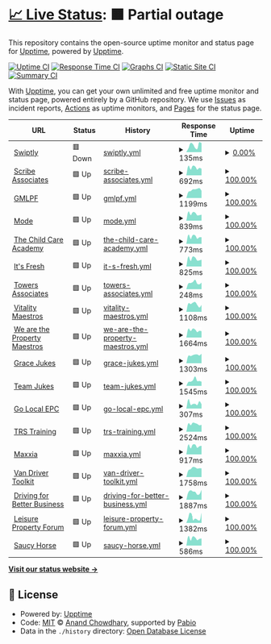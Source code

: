 # [📈 Live Status](https://demo.upptime.js.org): <!--live status--> **🟧 Partial outage**

This repository contains the open-source uptime monitor and status page for [Upptime](https://upptime.js.org), powered by [Upptime](https://github.com/upptime/upptime).

[![Uptime CI](https://github.com/HaffMedia/Swiptly-Sites/workflows/Uptime%20CI/badge.svg)](https://github.com/HaffMedia/Swiptly-Sites/actions?query=workflow%3A%22Uptime+CI%22)
[![Response Time CI](https://github.com/HaffMedia/Swiptly-Sites/workflows/Response%20Time%20CI/badge.svg)](https://github.com/HaffMedia/Swiptly-Sites/actions?query=workflow%3A%22Response+Time+CI%22)
[![Graphs CI](https://github.com/HaffMedia/Swiptly-Sites/workflows/Graphs%20CI/badge.svg)](https://github.com/HaffMedia/Swiptly-Sites/actions?query=workflow%3A%22Graphs+CI%22)
[![Static Site CI](https://github.com/HaffMedia/Swiptly-Sites/workflows/Static%20Site%20CI/badge.svg)](https://github.com/HaffMedia/Swiptly-Sites/actions?query=workflow%3A%22Static+Site+CI%22)
[![Summary CI](https://github.com/HaffMedia/Swiptly-Sites/workflows/Summary%20CI/badge.svg)](https://github.com/HaffMedia/Swiptly-Sites/actions?query=workflow%3A%22Summary+CI%22)

With [Upptime](https://upptime.js.org), you can get your own unlimited and free uptime monitor and status page, powered entirely by a GitHub repository. We use [Issues](https://github.com/upptime/upptime/issues) as incident reports, [Actions](https://github.com/HaffMedia/Swiptly-Sites/actions) as uptime monitors, and [Pages](https://demo.upptime.js.org) for the status page.

<!--start: status pages-->
<!-- This summary is generated by Upptime (https://github.com/upptime/upptime) -->
<!-- Do not edit this manually, your changes will be overwritten -->
<!-- prettier-ignore -->
| URL | Status | History | Response Time | Uptime |
| --- | ------ | ------- | ------------- | ------ |
| <img alt="" src="https://icons.duckduckgo.com/ip3/swiptly.io.ico" height="13"> [Swiptly](https://swiptly.io) | 🟥 Down | [swiptly.yml](https://github.com/HaffMedia/Swiptly-Sites/commits/HEAD/history/swiptly.yml) | <details><summary><img alt="Response time graph" src="./graphs/swiptly/response-time-week.png" height="20"> 135ms</summary><br><a href="https://monitor.swiptly.io/history/swiptly"><img alt="Response time 774" src="https://img.shields.io/endpoint?url=https%3A%2F%2Fraw.githubusercontent.com%2FHaffMedia%2FSwiptly-Sites%2FHEAD%2Fapi%2Fswiptly%2Fresponse-time.json"></a><br><a href="https://monitor.swiptly.io/history/swiptly"><img alt="24-hour response time 153" src="https://img.shields.io/endpoint?url=https%3A%2F%2Fraw.githubusercontent.com%2FHaffMedia%2FSwiptly-Sites%2FHEAD%2Fapi%2Fswiptly%2Fresponse-time-day.json"></a><br><a href="https://monitor.swiptly.io/history/swiptly"><img alt="7-day response time 135" src="https://img.shields.io/endpoint?url=https%3A%2F%2Fraw.githubusercontent.com%2FHaffMedia%2FSwiptly-Sites%2FHEAD%2Fapi%2Fswiptly%2Fresponse-time-week.json"></a><br><a href="https://monitor.swiptly.io/history/swiptly"><img alt="30-day response time 560" src="https://img.shields.io/endpoint?url=https%3A%2F%2Fraw.githubusercontent.com%2FHaffMedia%2FSwiptly-Sites%2FHEAD%2Fapi%2Fswiptly%2Fresponse-time-month.json"></a><br><a href="https://monitor.swiptly.io/history/swiptly"><img alt="1-year response time 774" src="https://img.shields.io/endpoint?url=https%3A%2F%2Fraw.githubusercontent.com%2FHaffMedia%2FSwiptly-Sites%2FHEAD%2Fapi%2Fswiptly%2Fresponse-time-year.json"></a></details> | <details><summary><a href="https://monitor.swiptly.io/history/swiptly">0.00%</a></summary><a href="https://monitor.swiptly.io/history/swiptly"><img alt="All-time uptime 87.59%" src="https://img.shields.io/endpoint?url=https%3A%2F%2Fraw.githubusercontent.com%2FHaffMedia%2FSwiptly-Sites%2FHEAD%2Fapi%2Fswiptly%2Fuptime.json"></a><br><a href="https://monitor.swiptly.io/history/swiptly"><img alt="24-hour uptime 0.00%" src="https://img.shields.io/endpoint?url=https%3A%2F%2Fraw.githubusercontent.com%2FHaffMedia%2FSwiptly-Sites%2FHEAD%2Fapi%2Fswiptly%2Fuptime-day.json"></a><br><a href="https://monitor.swiptly.io/history/swiptly"><img alt="7-day uptime 0.00%" src="https://img.shields.io/endpoint?url=https%3A%2F%2Fraw.githubusercontent.com%2FHaffMedia%2FSwiptly-Sites%2FHEAD%2Fapi%2Fswiptly%2Fuptime-week.json"></a><br><a href="https://monitor.swiptly.io/history/swiptly"><img alt="30-day uptime 69.30%" src="https://img.shields.io/endpoint?url=https%3A%2F%2Fraw.githubusercontent.com%2FHaffMedia%2FSwiptly-Sites%2FHEAD%2Fapi%2Fswiptly%2Fuptime-month.json"></a><br><a href="https://monitor.swiptly.io/history/swiptly"><img alt="1-year uptime 87.59%" src="https://img.shields.io/endpoint?url=https%3A%2F%2Fraw.githubusercontent.com%2FHaffMedia%2FSwiptly-Sites%2FHEAD%2Fapi%2Fswiptly%2Fuptime-year.json"></a></details>
| <img alt="" src="https://icons.duckduckgo.com/ip3/scribeassociatesltd.co.uk.ico" height="13"> [Scribe Associates](https://scribeassociatesltd.co.uk) | 🟩 Up | [scribe-associates.yml](https://github.com/HaffMedia/Swiptly-Sites/commits/HEAD/history/scribe-associates.yml) | <details><summary><img alt="Response time graph" src="./graphs/scribe-associates/response-time-week.png" height="20"> 692ms</summary><br><a href="https://monitor.swiptly.io/history/scribe-associates"><img alt="Response time 737" src="https://img.shields.io/endpoint?url=https%3A%2F%2Fraw.githubusercontent.com%2FHaffMedia%2FSwiptly-Sites%2FHEAD%2Fapi%2Fscribe-associates%2Fresponse-time.json"></a><br><a href="https://monitor.swiptly.io/history/scribe-associates"><img alt="24-hour response time 533" src="https://img.shields.io/endpoint?url=https%3A%2F%2Fraw.githubusercontent.com%2FHaffMedia%2FSwiptly-Sites%2FHEAD%2Fapi%2Fscribe-associates%2Fresponse-time-day.json"></a><br><a href="https://monitor.swiptly.io/history/scribe-associates"><img alt="7-day response time 692" src="https://img.shields.io/endpoint?url=https%3A%2F%2Fraw.githubusercontent.com%2FHaffMedia%2FSwiptly-Sites%2FHEAD%2Fapi%2Fscribe-associates%2Fresponse-time-week.json"></a><br><a href="https://monitor.swiptly.io/history/scribe-associates"><img alt="30-day response time 688" src="https://img.shields.io/endpoint?url=https%3A%2F%2Fraw.githubusercontent.com%2FHaffMedia%2FSwiptly-Sites%2FHEAD%2Fapi%2Fscribe-associates%2Fresponse-time-month.json"></a><br><a href="https://monitor.swiptly.io/history/scribe-associates"><img alt="1-year response time 737" src="https://img.shields.io/endpoint?url=https%3A%2F%2Fraw.githubusercontent.com%2FHaffMedia%2FSwiptly-Sites%2FHEAD%2Fapi%2Fscribe-associates%2Fresponse-time-year.json"></a></details> | <details><summary><a href="https://monitor.swiptly.io/history/scribe-associates">100.00%</a></summary><a href="https://monitor.swiptly.io/history/scribe-associates"><img alt="All-time uptime 100.00%" src="https://img.shields.io/endpoint?url=https%3A%2F%2Fraw.githubusercontent.com%2FHaffMedia%2FSwiptly-Sites%2FHEAD%2Fapi%2Fscribe-associates%2Fuptime.json"></a><br><a href="https://monitor.swiptly.io/history/scribe-associates"><img alt="24-hour uptime 100.00%" src="https://img.shields.io/endpoint?url=https%3A%2F%2Fraw.githubusercontent.com%2FHaffMedia%2FSwiptly-Sites%2FHEAD%2Fapi%2Fscribe-associates%2Fuptime-day.json"></a><br><a href="https://monitor.swiptly.io/history/scribe-associates"><img alt="7-day uptime 100.00%" src="https://img.shields.io/endpoint?url=https%3A%2F%2Fraw.githubusercontent.com%2FHaffMedia%2FSwiptly-Sites%2FHEAD%2Fapi%2Fscribe-associates%2Fuptime-week.json"></a><br><a href="https://monitor.swiptly.io/history/scribe-associates"><img alt="30-day uptime 100.00%" src="https://img.shields.io/endpoint?url=https%3A%2F%2Fraw.githubusercontent.com%2FHaffMedia%2FSwiptly-Sites%2FHEAD%2Fapi%2Fscribe-associates%2Fuptime-month.json"></a><br><a href="https://monitor.swiptly.io/history/scribe-associates"><img alt="1-year uptime 100.00%" src="https://img.shields.io/endpoint?url=https%3A%2F%2Fraw.githubusercontent.com%2FHaffMedia%2FSwiptly-Sites%2FHEAD%2Fapi%2Fscribe-associates%2Fuptime-year.json"></a></details>
| <img alt="" src="https://icons.duckduckgo.com/ip3/gmlpf.net.ico" height="13"> [GMLPF](https://gmlpf.net) | 🟩 Up | [gmlpf.yml](https://github.com/HaffMedia/Swiptly-Sites/commits/HEAD/history/gmlpf.yml) | <details><summary><img alt="Response time graph" src="./graphs/gmlpf/response-time-week.png" height="20"> 1199ms</summary><br><a href="https://monitor.swiptly.io/history/gmlpf"><img alt="Response time 1254" src="https://img.shields.io/endpoint?url=https%3A%2F%2Fraw.githubusercontent.com%2FHaffMedia%2FSwiptly-Sites%2FHEAD%2Fapi%2Fgmlpf%2Fresponse-time.json"></a><br><a href="https://monitor.swiptly.io/history/gmlpf"><img alt="24-hour response time 877" src="https://img.shields.io/endpoint?url=https%3A%2F%2Fraw.githubusercontent.com%2FHaffMedia%2FSwiptly-Sites%2FHEAD%2Fapi%2Fgmlpf%2Fresponse-time-day.json"></a><br><a href="https://monitor.swiptly.io/history/gmlpf"><img alt="7-day response time 1199" src="https://img.shields.io/endpoint?url=https%3A%2F%2Fraw.githubusercontent.com%2FHaffMedia%2FSwiptly-Sites%2FHEAD%2Fapi%2Fgmlpf%2Fresponse-time-week.json"></a><br><a href="https://monitor.swiptly.io/history/gmlpf"><img alt="30-day response time 1140" src="https://img.shields.io/endpoint?url=https%3A%2F%2Fraw.githubusercontent.com%2FHaffMedia%2FSwiptly-Sites%2FHEAD%2Fapi%2Fgmlpf%2Fresponse-time-month.json"></a><br><a href="https://monitor.swiptly.io/history/gmlpf"><img alt="1-year response time 1254" src="https://img.shields.io/endpoint?url=https%3A%2F%2Fraw.githubusercontent.com%2FHaffMedia%2FSwiptly-Sites%2FHEAD%2Fapi%2Fgmlpf%2Fresponse-time-year.json"></a></details> | <details><summary><a href="https://monitor.swiptly.io/history/gmlpf">100.00%</a></summary><a href="https://monitor.swiptly.io/history/gmlpf"><img alt="All-time uptime 100.00%" src="https://img.shields.io/endpoint?url=https%3A%2F%2Fraw.githubusercontent.com%2FHaffMedia%2FSwiptly-Sites%2FHEAD%2Fapi%2Fgmlpf%2Fuptime.json"></a><br><a href="https://monitor.swiptly.io/history/gmlpf"><img alt="24-hour uptime 100.00%" src="https://img.shields.io/endpoint?url=https%3A%2F%2Fraw.githubusercontent.com%2FHaffMedia%2FSwiptly-Sites%2FHEAD%2Fapi%2Fgmlpf%2Fuptime-day.json"></a><br><a href="https://monitor.swiptly.io/history/gmlpf"><img alt="7-day uptime 100.00%" src="https://img.shields.io/endpoint?url=https%3A%2F%2Fraw.githubusercontent.com%2FHaffMedia%2FSwiptly-Sites%2FHEAD%2Fapi%2Fgmlpf%2Fuptime-week.json"></a><br><a href="https://monitor.swiptly.io/history/gmlpf"><img alt="30-day uptime 100.00%" src="https://img.shields.io/endpoint?url=https%3A%2F%2Fraw.githubusercontent.com%2FHaffMedia%2FSwiptly-Sites%2FHEAD%2Fapi%2Fgmlpf%2Fuptime-month.json"></a><br><a href="https://monitor.swiptly.io/history/gmlpf"><img alt="1-year uptime 100.00%" src="https://img.shields.io/endpoint?url=https%3A%2F%2Fraw.githubusercontent.com%2FHaffMedia%2FSwiptly-Sites%2FHEAD%2Fapi%2Fgmlpf%2Fuptime-year.json"></a></details>
| <img alt="" src="https://icons.duckduckgo.com/ip3/modetraining.co.uk.ico" height="13"> [Mode](https://modetraining.co.uk) | 🟩 Up | [mode.yml](https://github.com/HaffMedia/Swiptly-Sites/commits/HEAD/history/mode.yml) | <details><summary><img alt="Response time graph" src="./graphs/mode/response-time-week.png" height="20"> 839ms</summary><br><a href="https://monitor.swiptly.io/history/mode"><img alt="Response time 911" src="https://img.shields.io/endpoint?url=https%3A%2F%2Fraw.githubusercontent.com%2FHaffMedia%2FSwiptly-Sites%2FHEAD%2Fapi%2Fmode%2Fresponse-time.json"></a><br><a href="https://monitor.swiptly.io/history/mode"><img alt="24-hour response time 670" src="https://img.shields.io/endpoint?url=https%3A%2F%2Fraw.githubusercontent.com%2FHaffMedia%2FSwiptly-Sites%2FHEAD%2Fapi%2Fmode%2Fresponse-time-day.json"></a><br><a href="https://monitor.swiptly.io/history/mode"><img alt="7-day response time 839" src="https://img.shields.io/endpoint?url=https%3A%2F%2Fraw.githubusercontent.com%2FHaffMedia%2FSwiptly-Sites%2FHEAD%2Fapi%2Fmode%2Fresponse-time-week.json"></a><br><a href="https://monitor.swiptly.io/history/mode"><img alt="30-day response time 882" src="https://img.shields.io/endpoint?url=https%3A%2F%2Fraw.githubusercontent.com%2FHaffMedia%2FSwiptly-Sites%2FHEAD%2Fapi%2Fmode%2Fresponse-time-month.json"></a><br><a href="https://monitor.swiptly.io/history/mode"><img alt="1-year response time 911" src="https://img.shields.io/endpoint?url=https%3A%2F%2Fraw.githubusercontent.com%2FHaffMedia%2FSwiptly-Sites%2FHEAD%2Fapi%2Fmode%2Fresponse-time-year.json"></a></details> | <details><summary><a href="https://monitor.swiptly.io/history/mode">100.00%</a></summary><a href="https://monitor.swiptly.io/history/mode"><img alt="All-time uptime 100.00%" src="https://img.shields.io/endpoint?url=https%3A%2F%2Fraw.githubusercontent.com%2FHaffMedia%2FSwiptly-Sites%2FHEAD%2Fapi%2Fmode%2Fuptime.json"></a><br><a href="https://monitor.swiptly.io/history/mode"><img alt="24-hour uptime 100.00%" src="https://img.shields.io/endpoint?url=https%3A%2F%2Fraw.githubusercontent.com%2FHaffMedia%2FSwiptly-Sites%2FHEAD%2Fapi%2Fmode%2Fuptime-day.json"></a><br><a href="https://monitor.swiptly.io/history/mode"><img alt="7-day uptime 100.00%" src="https://img.shields.io/endpoint?url=https%3A%2F%2Fraw.githubusercontent.com%2FHaffMedia%2FSwiptly-Sites%2FHEAD%2Fapi%2Fmode%2Fuptime-week.json"></a><br><a href="https://monitor.swiptly.io/history/mode"><img alt="30-day uptime 100.00%" src="https://img.shields.io/endpoint?url=https%3A%2F%2Fraw.githubusercontent.com%2FHaffMedia%2FSwiptly-Sites%2FHEAD%2Fapi%2Fmode%2Fuptime-month.json"></a><br><a href="https://monitor.swiptly.io/history/mode"><img alt="1-year uptime 100.00%" src="https://img.shields.io/endpoint?url=https%3A%2F%2Fraw.githubusercontent.com%2FHaffMedia%2FSwiptly-Sites%2FHEAD%2Fapi%2Fmode%2Fuptime-year.json"></a></details>
| <img alt="" src="https://icons.duckduckgo.com/ip3/thechildcareacademy.co.uk.ico" height="13"> [The Child Care Academy](https://thechildcareacademy.co.uk) | 🟩 Up | [the-child-care-academy.yml](https://github.com/HaffMedia/Swiptly-Sites/commits/HEAD/history/the-child-care-academy.yml) | <details><summary><img alt="Response time graph" src="./graphs/the-child-care-academy/response-time-week.png" height="20"> 773ms</summary><br><a href="https://monitor.swiptly.io/history/the-child-care-academy"><img alt="Response time 791" src="https://img.shields.io/endpoint?url=https%3A%2F%2Fraw.githubusercontent.com%2FHaffMedia%2FSwiptly-Sites%2FHEAD%2Fapi%2Fthe-child-care-academy%2Fresponse-time.json"></a><br><a href="https://monitor.swiptly.io/history/the-child-care-academy"><img alt="24-hour response time 666" src="https://img.shields.io/endpoint?url=https%3A%2F%2Fraw.githubusercontent.com%2FHaffMedia%2FSwiptly-Sites%2FHEAD%2Fapi%2Fthe-child-care-academy%2Fresponse-time-day.json"></a><br><a href="https://monitor.swiptly.io/history/the-child-care-academy"><img alt="7-day response time 773" src="https://img.shields.io/endpoint?url=https%3A%2F%2Fraw.githubusercontent.com%2FHaffMedia%2FSwiptly-Sites%2FHEAD%2Fapi%2Fthe-child-care-academy%2Fresponse-time-week.json"></a><br><a href="https://monitor.swiptly.io/history/the-child-care-academy"><img alt="30-day response time 743" src="https://img.shields.io/endpoint?url=https%3A%2F%2Fraw.githubusercontent.com%2FHaffMedia%2FSwiptly-Sites%2FHEAD%2Fapi%2Fthe-child-care-academy%2Fresponse-time-month.json"></a><br><a href="https://monitor.swiptly.io/history/the-child-care-academy"><img alt="1-year response time 791" src="https://img.shields.io/endpoint?url=https%3A%2F%2Fraw.githubusercontent.com%2FHaffMedia%2FSwiptly-Sites%2FHEAD%2Fapi%2Fthe-child-care-academy%2Fresponse-time-year.json"></a></details> | <details><summary><a href="https://monitor.swiptly.io/history/the-child-care-academy">100.00%</a></summary><a href="https://monitor.swiptly.io/history/the-child-care-academy"><img alt="All-time uptime 100.00%" src="https://img.shields.io/endpoint?url=https%3A%2F%2Fraw.githubusercontent.com%2FHaffMedia%2FSwiptly-Sites%2FHEAD%2Fapi%2Fthe-child-care-academy%2Fuptime.json"></a><br><a href="https://monitor.swiptly.io/history/the-child-care-academy"><img alt="24-hour uptime 100.00%" src="https://img.shields.io/endpoint?url=https%3A%2F%2Fraw.githubusercontent.com%2FHaffMedia%2FSwiptly-Sites%2FHEAD%2Fapi%2Fthe-child-care-academy%2Fuptime-day.json"></a><br><a href="https://monitor.swiptly.io/history/the-child-care-academy"><img alt="7-day uptime 100.00%" src="https://img.shields.io/endpoint?url=https%3A%2F%2Fraw.githubusercontent.com%2FHaffMedia%2FSwiptly-Sites%2FHEAD%2Fapi%2Fthe-child-care-academy%2Fuptime-week.json"></a><br><a href="https://monitor.swiptly.io/history/the-child-care-academy"><img alt="30-day uptime 100.00%" src="https://img.shields.io/endpoint?url=https%3A%2F%2Fraw.githubusercontent.com%2FHaffMedia%2FSwiptly-Sites%2FHEAD%2Fapi%2Fthe-child-care-academy%2Fuptime-month.json"></a><br><a href="https://monitor.swiptly.io/history/the-child-care-academy"><img alt="1-year uptime 100.00%" src="https://img.shields.io/endpoint?url=https%3A%2F%2Fraw.githubusercontent.com%2FHaffMedia%2FSwiptly-Sites%2FHEAD%2Fapi%2Fthe-child-care-academy%2Fuptime-year.json"></a></details>
| <img alt="" src="https://icons.duckduckgo.com/ip3/itsfresh.com.ico" height="13"> [It's Fresh](https://itsfresh.com) | 🟩 Up | [it-s-fresh.yml](https://github.com/HaffMedia/Swiptly-Sites/commits/HEAD/history/it-s-fresh.yml) | <details><summary><img alt="Response time graph" src="./graphs/it-s-fresh/response-time-week.png" height="20"> 825ms</summary><br><a href="https://monitor.swiptly.io/history/it-s-fresh"><img alt="Response time 848" src="https://img.shields.io/endpoint?url=https%3A%2F%2Fraw.githubusercontent.com%2FHaffMedia%2FSwiptly-Sites%2FHEAD%2Fapi%2Fit-s-fresh%2Fresponse-time.json"></a><br><a href="https://monitor.swiptly.io/history/it-s-fresh"><img alt="24-hour response time 706" src="https://img.shields.io/endpoint?url=https%3A%2F%2Fraw.githubusercontent.com%2FHaffMedia%2FSwiptly-Sites%2FHEAD%2Fapi%2Fit-s-fresh%2Fresponse-time-day.json"></a><br><a href="https://monitor.swiptly.io/history/it-s-fresh"><img alt="7-day response time 825" src="https://img.shields.io/endpoint?url=https%3A%2F%2Fraw.githubusercontent.com%2FHaffMedia%2FSwiptly-Sites%2FHEAD%2Fapi%2Fit-s-fresh%2Fresponse-time-week.json"></a><br><a href="https://monitor.swiptly.io/history/it-s-fresh"><img alt="30-day response time 792" src="https://img.shields.io/endpoint?url=https%3A%2F%2Fraw.githubusercontent.com%2FHaffMedia%2FSwiptly-Sites%2FHEAD%2Fapi%2Fit-s-fresh%2Fresponse-time-month.json"></a><br><a href="https://monitor.swiptly.io/history/it-s-fresh"><img alt="1-year response time 848" src="https://img.shields.io/endpoint?url=https%3A%2F%2Fraw.githubusercontent.com%2FHaffMedia%2FSwiptly-Sites%2FHEAD%2Fapi%2Fit-s-fresh%2Fresponse-time-year.json"></a></details> | <details><summary><a href="https://monitor.swiptly.io/history/it-s-fresh">100.00%</a></summary><a href="https://monitor.swiptly.io/history/it-s-fresh"><img alt="All-time uptime 100.00%" src="https://img.shields.io/endpoint?url=https%3A%2F%2Fraw.githubusercontent.com%2FHaffMedia%2FSwiptly-Sites%2FHEAD%2Fapi%2Fit-s-fresh%2Fuptime.json"></a><br><a href="https://monitor.swiptly.io/history/it-s-fresh"><img alt="24-hour uptime 100.00%" src="https://img.shields.io/endpoint?url=https%3A%2F%2Fraw.githubusercontent.com%2FHaffMedia%2FSwiptly-Sites%2FHEAD%2Fapi%2Fit-s-fresh%2Fuptime-day.json"></a><br><a href="https://monitor.swiptly.io/history/it-s-fresh"><img alt="7-day uptime 100.00%" src="https://img.shields.io/endpoint?url=https%3A%2F%2Fraw.githubusercontent.com%2FHaffMedia%2FSwiptly-Sites%2FHEAD%2Fapi%2Fit-s-fresh%2Fuptime-week.json"></a><br><a href="https://monitor.swiptly.io/history/it-s-fresh"><img alt="30-day uptime 100.00%" src="https://img.shields.io/endpoint?url=https%3A%2F%2Fraw.githubusercontent.com%2FHaffMedia%2FSwiptly-Sites%2FHEAD%2Fapi%2Fit-s-fresh%2Fuptime-month.json"></a><br><a href="https://monitor.swiptly.io/history/it-s-fresh"><img alt="1-year uptime 100.00%" src="https://img.shields.io/endpoint?url=https%3A%2F%2Fraw.githubusercontent.com%2FHaffMedia%2FSwiptly-Sites%2FHEAD%2Fapi%2Fit-s-fresh%2Fuptime-year.json"></a></details>
| <img alt="" src="https://icons.duckduckgo.com/ip3/towersassociates.co.uk.ico" height="13"> [Towers Associates](https://towersassociates.co.uk) | 🟩 Up | [towers-associates.yml](https://github.com/HaffMedia/Swiptly-Sites/commits/HEAD/history/towers-associates.yml) | <details><summary><img alt="Response time graph" src="./graphs/towers-associates/response-time-week.png" height="20"> 248ms</summary><br><a href="https://monitor.swiptly.io/history/towers-associates"><img alt="Response time 334" src="https://img.shields.io/endpoint?url=https%3A%2F%2Fraw.githubusercontent.com%2FHaffMedia%2FSwiptly-Sites%2FHEAD%2Fapi%2Ftowers-associates%2Fresponse-time.json"></a><br><a href="https://monitor.swiptly.io/history/towers-associates"><img alt="24-hour response time 243" src="https://img.shields.io/endpoint?url=https%3A%2F%2Fraw.githubusercontent.com%2FHaffMedia%2FSwiptly-Sites%2FHEAD%2Fapi%2Ftowers-associates%2Fresponse-time-day.json"></a><br><a href="https://monitor.swiptly.io/history/towers-associates"><img alt="7-day response time 248" src="https://img.shields.io/endpoint?url=https%3A%2F%2Fraw.githubusercontent.com%2FHaffMedia%2FSwiptly-Sites%2FHEAD%2Fapi%2Ftowers-associates%2Fresponse-time-week.json"></a><br><a href="https://monitor.swiptly.io/history/towers-associates"><img alt="30-day response time 291" src="https://img.shields.io/endpoint?url=https%3A%2F%2Fraw.githubusercontent.com%2FHaffMedia%2FSwiptly-Sites%2FHEAD%2Fapi%2Ftowers-associates%2Fresponse-time-month.json"></a><br><a href="https://monitor.swiptly.io/history/towers-associates"><img alt="1-year response time 334" src="https://img.shields.io/endpoint?url=https%3A%2F%2Fraw.githubusercontent.com%2FHaffMedia%2FSwiptly-Sites%2FHEAD%2Fapi%2Ftowers-associates%2Fresponse-time-year.json"></a></details> | <details><summary><a href="https://monitor.swiptly.io/history/towers-associates">100.00%</a></summary><a href="https://monitor.swiptly.io/history/towers-associates"><img alt="All-time uptime 100.00%" src="https://img.shields.io/endpoint?url=https%3A%2F%2Fraw.githubusercontent.com%2FHaffMedia%2FSwiptly-Sites%2FHEAD%2Fapi%2Ftowers-associates%2Fuptime.json"></a><br><a href="https://monitor.swiptly.io/history/towers-associates"><img alt="24-hour uptime 100.00%" src="https://img.shields.io/endpoint?url=https%3A%2F%2Fraw.githubusercontent.com%2FHaffMedia%2FSwiptly-Sites%2FHEAD%2Fapi%2Ftowers-associates%2Fuptime-day.json"></a><br><a href="https://monitor.swiptly.io/history/towers-associates"><img alt="7-day uptime 100.00%" src="https://img.shields.io/endpoint?url=https%3A%2F%2Fraw.githubusercontent.com%2FHaffMedia%2FSwiptly-Sites%2FHEAD%2Fapi%2Ftowers-associates%2Fuptime-week.json"></a><br><a href="https://monitor.swiptly.io/history/towers-associates"><img alt="30-day uptime 100.00%" src="https://img.shields.io/endpoint?url=https%3A%2F%2Fraw.githubusercontent.com%2FHaffMedia%2FSwiptly-Sites%2FHEAD%2Fapi%2Ftowers-associates%2Fuptime-month.json"></a><br><a href="https://monitor.swiptly.io/history/towers-associates"><img alt="1-year uptime 100.00%" src="https://img.shields.io/endpoint?url=https%3A%2F%2Fraw.githubusercontent.com%2FHaffMedia%2FSwiptly-Sites%2FHEAD%2Fapi%2Ftowers-associates%2Fuptime-year.json"></a></details>
| <img alt="" src="https://icons.duckduckgo.com/ip3/vitalitymaestros.com.ico" height="13"> [Vitality Maestros](https://vitalitymaestros.com) | 🟩 Up | [vitality-maestros.yml](https://github.com/HaffMedia/Swiptly-Sites/commits/HEAD/history/vitality-maestros.yml) | <details><summary><img alt="Response time graph" src="./graphs/vitality-maestros/response-time-week.png" height="20"> 1108ms</summary><br><a href="https://monitor.swiptly.io/history/vitality-maestros"><img alt="Response time 1262" src="https://img.shields.io/endpoint?url=https%3A%2F%2Fraw.githubusercontent.com%2FHaffMedia%2FSwiptly-Sites%2FHEAD%2Fapi%2Fvitality-maestros%2Fresponse-time.json"></a><br><a href="https://monitor.swiptly.io/history/vitality-maestros"><img alt="24-hour response time 1036" src="https://img.shields.io/endpoint?url=https%3A%2F%2Fraw.githubusercontent.com%2FHaffMedia%2FSwiptly-Sites%2FHEAD%2Fapi%2Fvitality-maestros%2Fresponse-time-day.json"></a><br><a href="https://monitor.swiptly.io/history/vitality-maestros"><img alt="7-day response time 1108" src="https://img.shields.io/endpoint?url=https%3A%2F%2Fraw.githubusercontent.com%2FHaffMedia%2FSwiptly-Sites%2FHEAD%2Fapi%2Fvitality-maestros%2Fresponse-time-week.json"></a><br><a href="https://monitor.swiptly.io/history/vitality-maestros"><img alt="30-day response time 1129" src="https://img.shields.io/endpoint?url=https%3A%2F%2Fraw.githubusercontent.com%2FHaffMedia%2FSwiptly-Sites%2FHEAD%2Fapi%2Fvitality-maestros%2Fresponse-time-month.json"></a><br><a href="https://monitor.swiptly.io/history/vitality-maestros"><img alt="1-year response time 1262" src="https://img.shields.io/endpoint?url=https%3A%2F%2Fraw.githubusercontent.com%2FHaffMedia%2FSwiptly-Sites%2FHEAD%2Fapi%2Fvitality-maestros%2Fresponse-time-year.json"></a></details> | <details><summary><a href="https://monitor.swiptly.io/history/vitality-maestros">100.00%</a></summary><a href="https://monitor.swiptly.io/history/vitality-maestros"><img alt="All-time uptime 100.00%" src="https://img.shields.io/endpoint?url=https%3A%2F%2Fraw.githubusercontent.com%2FHaffMedia%2FSwiptly-Sites%2FHEAD%2Fapi%2Fvitality-maestros%2Fuptime.json"></a><br><a href="https://monitor.swiptly.io/history/vitality-maestros"><img alt="24-hour uptime 100.00%" src="https://img.shields.io/endpoint?url=https%3A%2F%2Fraw.githubusercontent.com%2FHaffMedia%2FSwiptly-Sites%2FHEAD%2Fapi%2Fvitality-maestros%2Fuptime-day.json"></a><br><a href="https://monitor.swiptly.io/history/vitality-maestros"><img alt="7-day uptime 100.00%" src="https://img.shields.io/endpoint?url=https%3A%2F%2Fraw.githubusercontent.com%2FHaffMedia%2FSwiptly-Sites%2FHEAD%2Fapi%2Fvitality-maestros%2Fuptime-week.json"></a><br><a href="https://monitor.swiptly.io/history/vitality-maestros"><img alt="30-day uptime 100.00%" src="https://img.shields.io/endpoint?url=https%3A%2F%2Fraw.githubusercontent.com%2FHaffMedia%2FSwiptly-Sites%2FHEAD%2Fapi%2Fvitality-maestros%2Fuptime-month.json"></a><br><a href="https://monitor.swiptly.io/history/vitality-maestros"><img alt="1-year uptime 100.00%" src="https://img.shields.io/endpoint?url=https%3A%2F%2Fraw.githubusercontent.com%2FHaffMedia%2FSwiptly-Sites%2FHEAD%2Fapi%2Fvitality-maestros%2Fuptime-year.json"></a></details>
| <img alt="" src="https://icons.duckduckgo.com/ip3/wearethepropertymaestros.com.ico" height="13"> [We are the Property Maestros](https://wearethepropertymaestros.com) | 🟩 Up | [we-are-the-property-maestros.yml](https://github.com/HaffMedia/Swiptly-Sites/commits/HEAD/history/we-are-the-property-maestros.yml) | <details><summary><img alt="Response time graph" src="./graphs/we-are-the-property-maestros/response-time-week.png" height="20"> 1664ms</summary><br><a href="https://monitor.swiptly.io/history/we-are-the-property-maestros"><img alt="Response time 1745" src="https://img.shields.io/endpoint?url=https%3A%2F%2Fraw.githubusercontent.com%2FHaffMedia%2FSwiptly-Sites%2FHEAD%2Fapi%2Fwe-are-the-property-maestros%2Fresponse-time.json"></a><br><a href="https://monitor.swiptly.io/history/we-are-the-property-maestros"><img alt="24-hour response time 1512" src="https://img.shields.io/endpoint?url=https%3A%2F%2Fraw.githubusercontent.com%2FHaffMedia%2FSwiptly-Sites%2FHEAD%2Fapi%2Fwe-are-the-property-maestros%2Fresponse-time-day.json"></a><br><a href="https://monitor.swiptly.io/history/we-are-the-property-maestros"><img alt="7-day response time 1664" src="https://img.shields.io/endpoint?url=https%3A%2F%2Fraw.githubusercontent.com%2FHaffMedia%2FSwiptly-Sites%2FHEAD%2Fapi%2Fwe-are-the-property-maestros%2Fresponse-time-week.json"></a><br><a href="https://monitor.swiptly.io/history/we-are-the-property-maestros"><img alt="30-day response time 1651" src="https://img.shields.io/endpoint?url=https%3A%2F%2Fraw.githubusercontent.com%2FHaffMedia%2FSwiptly-Sites%2FHEAD%2Fapi%2Fwe-are-the-property-maestros%2Fresponse-time-month.json"></a><br><a href="https://monitor.swiptly.io/history/we-are-the-property-maestros"><img alt="1-year response time 1745" src="https://img.shields.io/endpoint?url=https%3A%2F%2Fraw.githubusercontent.com%2FHaffMedia%2FSwiptly-Sites%2FHEAD%2Fapi%2Fwe-are-the-property-maestros%2Fresponse-time-year.json"></a></details> | <details><summary><a href="https://monitor.swiptly.io/history/we-are-the-property-maestros">100.00%</a></summary><a href="https://monitor.swiptly.io/history/we-are-the-property-maestros"><img alt="All-time uptime 100.00%" src="https://img.shields.io/endpoint?url=https%3A%2F%2Fraw.githubusercontent.com%2FHaffMedia%2FSwiptly-Sites%2FHEAD%2Fapi%2Fwe-are-the-property-maestros%2Fuptime.json"></a><br><a href="https://monitor.swiptly.io/history/we-are-the-property-maestros"><img alt="24-hour uptime 100.00%" src="https://img.shields.io/endpoint?url=https%3A%2F%2Fraw.githubusercontent.com%2FHaffMedia%2FSwiptly-Sites%2FHEAD%2Fapi%2Fwe-are-the-property-maestros%2Fuptime-day.json"></a><br><a href="https://monitor.swiptly.io/history/we-are-the-property-maestros"><img alt="7-day uptime 100.00%" src="https://img.shields.io/endpoint?url=https%3A%2F%2Fraw.githubusercontent.com%2FHaffMedia%2FSwiptly-Sites%2FHEAD%2Fapi%2Fwe-are-the-property-maestros%2Fuptime-week.json"></a><br><a href="https://monitor.swiptly.io/history/we-are-the-property-maestros"><img alt="30-day uptime 100.00%" src="https://img.shields.io/endpoint?url=https%3A%2F%2Fraw.githubusercontent.com%2FHaffMedia%2FSwiptly-Sites%2FHEAD%2Fapi%2Fwe-are-the-property-maestros%2Fuptime-month.json"></a><br><a href="https://monitor.swiptly.io/history/we-are-the-property-maestros"><img alt="1-year uptime 100.00%" src="https://img.shields.io/endpoint?url=https%3A%2F%2Fraw.githubusercontent.com%2FHaffMedia%2FSwiptly-Sites%2FHEAD%2Fapi%2Fwe-are-the-property-maestros%2Fuptime-year.json"></a></details>
| <img alt="" src="https://icons.duckduckgo.com/ip3/gracejukes.com.ico" height="13"> [Grace Jukes](https://gracejukes.com) | 🟩 Up | [grace-jukes.yml](https://github.com/HaffMedia/Swiptly-Sites/commits/HEAD/history/grace-jukes.yml) | <details><summary><img alt="Response time graph" src="./graphs/grace-jukes/response-time-week.png" height="20"> 1303ms</summary><br><a href="https://monitor.swiptly.io/history/grace-jukes"><img alt="Response time 1205" src="https://img.shields.io/endpoint?url=https%3A%2F%2Fraw.githubusercontent.com%2FHaffMedia%2FSwiptly-Sites%2FHEAD%2Fapi%2Fgrace-jukes%2Fresponse-time.json"></a><br><a href="https://monitor.swiptly.io/history/grace-jukes"><img alt="24-hour response time 1196" src="https://img.shields.io/endpoint?url=https%3A%2F%2Fraw.githubusercontent.com%2FHaffMedia%2FSwiptly-Sites%2FHEAD%2Fapi%2Fgrace-jukes%2Fresponse-time-day.json"></a><br><a href="https://monitor.swiptly.io/history/grace-jukes"><img alt="7-day response time 1303" src="https://img.shields.io/endpoint?url=https%3A%2F%2Fraw.githubusercontent.com%2FHaffMedia%2FSwiptly-Sites%2FHEAD%2Fapi%2Fgrace-jukes%2Fresponse-time-week.json"></a><br><a href="https://monitor.swiptly.io/history/grace-jukes"><img alt="30-day response time 1169" src="https://img.shields.io/endpoint?url=https%3A%2F%2Fraw.githubusercontent.com%2FHaffMedia%2FSwiptly-Sites%2FHEAD%2Fapi%2Fgrace-jukes%2Fresponse-time-month.json"></a><br><a href="https://monitor.swiptly.io/history/grace-jukes"><img alt="1-year response time 1205" src="https://img.shields.io/endpoint?url=https%3A%2F%2Fraw.githubusercontent.com%2FHaffMedia%2FSwiptly-Sites%2FHEAD%2Fapi%2Fgrace-jukes%2Fresponse-time-year.json"></a></details> | <details><summary><a href="https://monitor.swiptly.io/history/grace-jukes">100.00%</a></summary><a href="https://monitor.swiptly.io/history/grace-jukes"><img alt="All-time uptime 100.00%" src="https://img.shields.io/endpoint?url=https%3A%2F%2Fraw.githubusercontent.com%2FHaffMedia%2FSwiptly-Sites%2FHEAD%2Fapi%2Fgrace-jukes%2Fuptime.json"></a><br><a href="https://monitor.swiptly.io/history/grace-jukes"><img alt="24-hour uptime 100.00%" src="https://img.shields.io/endpoint?url=https%3A%2F%2Fraw.githubusercontent.com%2FHaffMedia%2FSwiptly-Sites%2FHEAD%2Fapi%2Fgrace-jukes%2Fuptime-day.json"></a><br><a href="https://monitor.swiptly.io/history/grace-jukes"><img alt="7-day uptime 100.00%" src="https://img.shields.io/endpoint?url=https%3A%2F%2Fraw.githubusercontent.com%2FHaffMedia%2FSwiptly-Sites%2FHEAD%2Fapi%2Fgrace-jukes%2Fuptime-week.json"></a><br><a href="https://monitor.swiptly.io/history/grace-jukes"><img alt="30-day uptime 100.00%" src="https://img.shields.io/endpoint?url=https%3A%2F%2Fraw.githubusercontent.com%2FHaffMedia%2FSwiptly-Sites%2FHEAD%2Fapi%2Fgrace-jukes%2Fuptime-month.json"></a><br><a href="https://monitor.swiptly.io/history/grace-jukes"><img alt="1-year uptime 100.00%" src="https://img.shields.io/endpoint?url=https%3A%2F%2Fraw.githubusercontent.com%2FHaffMedia%2FSwiptly-Sites%2FHEAD%2Fapi%2Fgrace-jukes%2Fuptime-year.json"></a></details>
| <img alt="" src="https://icons.duckduckgo.com/ip3/teamjukes.com.ico" height="13"> [Team Jukes](https://teamjukes.com) | 🟩 Up | [team-jukes.yml](https://github.com/HaffMedia/Swiptly-Sites/commits/HEAD/history/team-jukes.yml) | <details><summary><img alt="Response time graph" src="./graphs/team-jukes/response-time-week.png" height="20"> 1545ms</summary><br><a href="https://monitor.swiptly.io/history/team-jukes"><img alt="Response time 1337" src="https://img.shields.io/endpoint?url=https%3A%2F%2Fraw.githubusercontent.com%2FHaffMedia%2FSwiptly-Sites%2FHEAD%2Fapi%2Fteam-jukes%2Fresponse-time.json"></a><br><a href="https://monitor.swiptly.io/history/team-jukes"><img alt="24-hour response time 1146" src="https://img.shields.io/endpoint?url=https%3A%2F%2Fraw.githubusercontent.com%2FHaffMedia%2FSwiptly-Sites%2FHEAD%2Fapi%2Fteam-jukes%2Fresponse-time-day.json"></a><br><a href="https://monitor.swiptly.io/history/team-jukes"><img alt="7-day response time 1545" src="https://img.shields.io/endpoint?url=https%3A%2F%2Fraw.githubusercontent.com%2FHaffMedia%2FSwiptly-Sites%2FHEAD%2Fapi%2Fteam-jukes%2Fresponse-time-week.json"></a><br><a href="https://monitor.swiptly.io/history/team-jukes"><img alt="30-day response time 1389" src="https://img.shields.io/endpoint?url=https%3A%2F%2Fraw.githubusercontent.com%2FHaffMedia%2FSwiptly-Sites%2FHEAD%2Fapi%2Fteam-jukes%2Fresponse-time-month.json"></a><br><a href="https://monitor.swiptly.io/history/team-jukes"><img alt="1-year response time 1337" src="https://img.shields.io/endpoint?url=https%3A%2F%2Fraw.githubusercontent.com%2FHaffMedia%2FSwiptly-Sites%2FHEAD%2Fapi%2Fteam-jukes%2Fresponse-time-year.json"></a></details> | <details><summary><a href="https://monitor.swiptly.io/history/team-jukes">100.00%</a></summary><a href="https://monitor.swiptly.io/history/team-jukes"><img alt="All-time uptime 100.00%" src="https://img.shields.io/endpoint?url=https%3A%2F%2Fraw.githubusercontent.com%2FHaffMedia%2FSwiptly-Sites%2FHEAD%2Fapi%2Fteam-jukes%2Fuptime.json"></a><br><a href="https://monitor.swiptly.io/history/team-jukes"><img alt="24-hour uptime 100.00%" src="https://img.shields.io/endpoint?url=https%3A%2F%2Fraw.githubusercontent.com%2FHaffMedia%2FSwiptly-Sites%2FHEAD%2Fapi%2Fteam-jukes%2Fuptime-day.json"></a><br><a href="https://monitor.swiptly.io/history/team-jukes"><img alt="7-day uptime 100.00%" src="https://img.shields.io/endpoint?url=https%3A%2F%2Fraw.githubusercontent.com%2FHaffMedia%2FSwiptly-Sites%2FHEAD%2Fapi%2Fteam-jukes%2Fuptime-week.json"></a><br><a href="https://monitor.swiptly.io/history/team-jukes"><img alt="30-day uptime 100.00%" src="https://img.shields.io/endpoint?url=https%3A%2F%2Fraw.githubusercontent.com%2FHaffMedia%2FSwiptly-Sites%2FHEAD%2Fapi%2Fteam-jukes%2Fuptime-month.json"></a><br><a href="https://monitor.swiptly.io/history/team-jukes"><img alt="1-year uptime 100.00%" src="https://img.shields.io/endpoint?url=https%3A%2F%2Fraw.githubusercontent.com%2FHaffMedia%2FSwiptly-Sites%2FHEAD%2Fapi%2Fteam-jukes%2Fuptime-year.json"></a></details>
| <img alt="" src="https://icons.duckduckgo.com/ip3/golocalepc.co.uk.ico" height="13"> [Go Local EPC](https://golocalepc.co.uk) | 🟩 Up | [go-local-epc.yml](https://github.com/HaffMedia/Swiptly-Sites/commits/HEAD/history/go-local-epc.yml) | <details><summary><img alt="Response time graph" src="./graphs/go-local-epc/response-time-week.png" height="20"> 307ms</summary><br><a href="https://monitor.swiptly.io/history/go-local-epc"><img alt="Response time 387" src="https://img.shields.io/endpoint?url=https%3A%2F%2Fraw.githubusercontent.com%2FHaffMedia%2FSwiptly-Sites%2FHEAD%2Fapi%2Fgo-local-epc%2Fresponse-time.json"></a><br><a href="https://monitor.swiptly.io/history/go-local-epc"><img alt="24-hour response time 289" src="https://img.shields.io/endpoint?url=https%3A%2F%2Fraw.githubusercontent.com%2FHaffMedia%2FSwiptly-Sites%2FHEAD%2Fapi%2Fgo-local-epc%2Fresponse-time-day.json"></a><br><a href="https://monitor.swiptly.io/history/go-local-epc"><img alt="7-day response time 307" src="https://img.shields.io/endpoint?url=https%3A%2F%2Fraw.githubusercontent.com%2FHaffMedia%2FSwiptly-Sites%2FHEAD%2Fapi%2Fgo-local-epc%2Fresponse-time-week.json"></a><br><a href="https://monitor.swiptly.io/history/go-local-epc"><img alt="30-day response time 350" src="https://img.shields.io/endpoint?url=https%3A%2F%2Fraw.githubusercontent.com%2FHaffMedia%2FSwiptly-Sites%2FHEAD%2Fapi%2Fgo-local-epc%2Fresponse-time-month.json"></a><br><a href="https://monitor.swiptly.io/history/go-local-epc"><img alt="1-year response time 387" src="https://img.shields.io/endpoint?url=https%3A%2F%2Fraw.githubusercontent.com%2FHaffMedia%2FSwiptly-Sites%2FHEAD%2Fapi%2Fgo-local-epc%2Fresponse-time-year.json"></a></details> | <details><summary><a href="https://monitor.swiptly.io/history/go-local-epc">100.00%</a></summary><a href="https://monitor.swiptly.io/history/go-local-epc"><img alt="All-time uptime 100.00%" src="https://img.shields.io/endpoint?url=https%3A%2F%2Fraw.githubusercontent.com%2FHaffMedia%2FSwiptly-Sites%2FHEAD%2Fapi%2Fgo-local-epc%2Fuptime.json"></a><br><a href="https://monitor.swiptly.io/history/go-local-epc"><img alt="24-hour uptime 100.00%" src="https://img.shields.io/endpoint?url=https%3A%2F%2Fraw.githubusercontent.com%2FHaffMedia%2FSwiptly-Sites%2FHEAD%2Fapi%2Fgo-local-epc%2Fuptime-day.json"></a><br><a href="https://monitor.swiptly.io/history/go-local-epc"><img alt="7-day uptime 100.00%" src="https://img.shields.io/endpoint?url=https%3A%2F%2Fraw.githubusercontent.com%2FHaffMedia%2FSwiptly-Sites%2FHEAD%2Fapi%2Fgo-local-epc%2Fuptime-week.json"></a><br><a href="https://monitor.swiptly.io/history/go-local-epc"><img alt="30-day uptime 100.00%" src="https://img.shields.io/endpoint?url=https%3A%2F%2Fraw.githubusercontent.com%2FHaffMedia%2FSwiptly-Sites%2FHEAD%2Fapi%2Fgo-local-epc%2Fuptime-month.json"></a><br><a href="https://monitor.swiptly.io/history/go-local-epc"><img alt="1-year uptime 100.00%" src="https://img.shields.io/endpoint?url=https%3A%2F%2Fraw.githubusercontent.com%2FHaffMedia%2FSwiptly-Sites%2FHEAD%2Fapi%2Fgo-local-epc%2Fuptime-year.json"></a></details>
| <img alt="" src="https://icons.duckduckgo.com/ip3/trstrainingltd.com.ico" height="13"> [TRS Training](https://trstrainingltd.com) | 🟩 Up | [trs-training.yml](https://github.com/HaffMedia/Swiptly-Sites/commits/HEAD/history/trs-training.yml) | <details><summary><img alt="Response time graph" src="./graphs/trs-training/response-time-week.png" height="20"> 2524ms</summary><br><a href="https://monitor.swiptly.io/history/trs-training"><img alt="Response time 2519" src="https://img.shields.io/endpoint?url=https%3A%2F%2Fraw.githubusercontent.com%2FHaffMedia%2FSwiptly-Sites%2FHEAD%2Fapi%2Ftrs-training%2Fresponse-time.json"></a><br><a href="https://monitor.swiptly.io/history/trs-training"><img alt="24-hour response time 2197" src="https://img.shields.io/endpoint?url=https%3A%2F%2Fraw.githubusercontent.com%2FHaffMedia%2FSwiptly-Sites%2FHEAD%2Fapi%2Ftrs-training%2Fresponse-time-day.json"></a><br><a href="https://monitor.swiptly.io/history/trs-training"><img alt="7-day response time 2524" src="https://img.shields.io/endpoint?url=https%3A%2F%2Fraw.githubusercontent.com%2FHaffMedia%2FSwiptly-Sites%2FHEAD%2Fapi%2Ftrs-training%2Fresponse-time-week.json"></a><br><a href="https://monitor.swiptly.io/history/trs-training"><img alt="30-day response time 2540" src="https://img.shields.io/endpoint?url=https%3A%2F%2Fraw.githubusercontent.com%2FHaffMedia%2FSwiptly-Sites%2FHEAD%2Fapi%2Ftrs-training%2Fresponse-time-month.json"></a><br><a href="https://monitor.swiptly.io/history/trs-training"><img alt="1-year response time 2519" src="https://img.shields.io/endpoint?url=https%3A%2F%2Fraw.githubusercontent.com%2FHaffMedia%2FSwiptly-Sites%2FHEAD%2Fapi%2Ftrs-training%2Fresponse-time-year.json"></a></details> | <details><summary><a href="https://monitor.swiptly.io/history/trs-training">100.00%</a></summary><a href="https://monitor.swiptly.io/history/trs-training"><img alt="All-time uptime 100.00%" src="https://img.shields.io/endpoint?url=https%3A%2F%2Fraw.githubusercontent.com%2FHaffMedia%2FSwiptly-Sites%2FHEAD%2Fapi%2Ftrs-training%2Fuptime.json"></a><br><a href="https://monitor.swiptly.io/history/trs-training"><img alt="24-hour uptime 100.00%" src="https://img.shields.io/endpoint?url=https%3A%2F%2Fraw.githubusercontent.com%2FHaffMedia%2FSwiptly-Sites%2FHEAD%2Fapi%2Ftrs-training%2Fuptime-day.json"></a><br><a href="https://monitor.swiptly.io/history/trs-training"><img alt="7-day uptime 100.00%" src="https://img.shields.io/endpoint?url=https%3A%2F%2Fraw.githubusercontent.com%2FHaffMedia%2FSwiptly-Sites%2FHEAD%2Fapi%2Ftrs-training%2Fuptime-week.json"></a><br><a href="https://monitor.swiptly.io/history/trs-training"><img alt="30-day uptime 100.00%" src="https://img.shields.io/endpoint?url=https%3A%2F%2Fraw.githubusercontent.com%2FHaffMedia%2FSwiptly-Sites%2FHEAD%2Fapi%2Ftrs-training%2Fuptime-month.json"></a><br><a href="https://monitor.swiptly.io/history/trs-training"><img alt="1-year uptime 100.00%" src="https://img.shields.io/endpoint?url=https%3A%2F%2Fraw.githubusercontent.com%2FHaffMedia%2FSwiptly-Sites%2FHEAD%2Fapi%2Ftrs-training%2Fuptime-year.json"></a></details>
| <img alt="" src="https://icons.duckduckgo.com/ip3/maxxia.co.uk.ico" height="13"> [Maxxia](https://maxxia.co.uk) | 🟩 Up | [maxxia.yml](https://github.com/HaffMedia/Swiptly-Sites/commits/HEAD/history/maxxia.yml) | <details><summary><img alt="Response time graph" src="./graphs/maxxia/response-time-week.png" height="20"> 917ms</summary><br><a href="https://monitor.swiptly.io/history/maxxia"><img alt="Response time 831" src="https://img.shields.io/endpoint?url=https%3A%2F%2Fraw.githubusercontent.com%2FHaffMedia%2FSwiptly-Sites%2FHEAD%2Fapi%2Fmaxxia%2Fresponse-time.json"></a><br><a href="https://monitor.swiptly.io/history/maxxia"><img alt="24-hour response time 703" src="https://img.shields.io/endpoint?url=https%3A%2F%2Fraw.githubusercontent.com%2FHaffMedia%2FSwiptly-Sites%2FHEAD%2Fapi%2Fmaxxia%2Fresponse-time-day.json"></a><br><a href="https://monitor.swiptly.io/history/maxxia"><img alt="7-day response time 917" src="https://img.shields.io/endpoint?url=https%3A%2F%2Fraw.githubusercontent.com%2FHaffMedia%2FSwiptly-Sites%2FHEAD%2Fapi%2Fmaxxia%2Fresponse-time-week.json"></a><br><a href="https://monitor.swiptly.io/history/maxxia"><img alt="30-day response time 785" src="https://img.shields.io/endpoint?url=https%3A%2F%2Fraw.githubusercontent.com%2FHaffMedia%2FSwiptly-Sites%2FHEAD%2Fapi%2Fmaxxia%2Fresponse-time-month.json"></a><br><a href="https://monitor.swiptly.io/history/maxxia"><img alt="1-year response time 831" src="https://img.shields.io/endpoint?url=https%3A%2F%2Fraw.githubusercontent.com%2FHaffMedia%2FSwiptly-Sites%2FHEAD%2Fapi%2Fmaxxia%2Fresponse-time-year.json"></a></details> | <details><summary><a href="https://monitor.swiptly.io/history/maxxia">100.00%</a></summary><a href="https://monitor.swiptly.io/history/maxxia"><img alt="All-time uptime 99.93%" src="https://img.shields.io/endpoint?url=https%3A%2F%2Fraw.githubusercontent.com%2FHaffMedia%2FSwiptly-Sites%2FHEAD%2Fapi%2Fmaxxia%2Fuptime.json"></a><br><a href="https://monitor.swiptly.io/history/maxxia"><img alt="24-hour uptime 100.00%" src="https://img.shields.io/endpoint?url=https%3A%2F%2Fraw.githubusercontent.com%2FHaffMedia%2FSwiptly-Sites%2FHEAD%2Fapi%2Fmaxxia%2Fuptime-day.json"></a><br><a href="https://monitor.swiptly.io/history/maxxia"><img alt="7-day uptime 100.00%" src="https://img.shields.io/endpoint?url=https%3A%2F%2Fraw.githubusercontent.com%2FHaffMedia%2FSwiptly-Sites%2FHEAD%2Fapi%2Fmaxxia%2Fuptime-week.json"></a><br><a href="https://monitor.swiptly.io/history/maxxia"><img alt="30-day uptime 100.00%" src="https://img.shields.io/endpoint?url=https%3A%2F%2Fraw.githubusercontent.com%2FHaffMedia%2FSwiptly-Sites%2FHEAD%2Fapi%2Fmaxxia%2Fuptime-month.json"></a><br><a href="https://monitor.swiptly.io/history/maxxia"><img alt="1-year uptime 99.93%" src="https://img.shields.io/endpoint?url=https%3A%2F%2Fraw.githubusercontent.com%2FHaffMedia%2FSwiptly-Sites%2FHEAD%2Fapi%2Fmaxxia%2Fuptime-year.json"></a></details>
| <img alt="" src="https://icons.duckduckgo.com/ip3/vandrivertoolkit.co.uk.ico" height="13"> [Van Driver Toolkit](https://vandrivertoolkit.co.uk) | 🟩 Up | [van-driver-toolkit.yml](https://github.com/HaffMedia/Swiptly-Sites/commits/HEAD/history/van-driver-toolkit.yml) | <details><summary><img alt="Response time graph" src="./graphs/van-driver-toolkit/response-time-week.png" height="20"> 1758ms</summary><br><a href="https://monitor.swiptly.io/history/van-driver-toolkit"><img alt="Response time 1173" src="https://img.shields.io/endpoint?url=https%3A%2F%2Fraw.githubusercontent.com%2FHaffMedia%2FSwiptly-Sites%2FHEAD%2Fapi%2Fvan-driver-toolkit%2Fresponse-time.json"></a><br><a href="https://monitor.swiptly.io/history/van-driver-toolkit"><img alt="24-hour response time 1704" src="https://img.shields.io/endpoint?url=https%3A%2F%2Fraw.githubusercontent.com%2FHaffMedia%2FSwiptly-Sites%2FHEAD%2Fapi%2Fvan-driver-toolkit%2Fresponse-time-day.json"></a><br><a href="https://monitor.swiptly.io/history/van-driver-toolkit"><img alt="7-day response time 1758" src="https://img.shields.io/endpoint?url=https%3A%2F%2Fraw.githubusercontent.com%2FHaffMedia%2FSwiptly-Sites%2FHEAD%2Fapi%2Fvan-driver-toolkit%2Fresponse-time-week.json"></a><br><a href="https://monitor.swiptly.io/history/van-driver-toolkit"><img alt="30-day response time 1264" src="https://img.shields.io/endpoint?url=https%3A%2F%2Fraw.githubusercontent.com%2FHaffMedia%2FSwiptly-Sites%2FHEAD%2Fapi%2Fvan-driver-toolkit%2Fresponse-time-month.json"></a><br><a href="https://monitor.swiptly.io/history/van-driver-toolkit"><img alt="1-year response time 1173" src="https://img.shields.io/endpoint?url=https%3A%2F%2Fraw.githubusercontent.com%2FHaffMedia%2FSwiptly-Sites%2FHEAD%2Fapi%2Fvan-driver-toolkit%2Fresponse-time-year.json"></a></details> | <details><summary><a href="https://monitor.swiptly.io/history/van-driver-toolkit">100.00%</a></summary><a href="https://monitor.swiptly.io/history/van-driver-toolkit"><img alt="All-time uptime 100.00%" src="https://img.shields.io/endpoint?url=https%3A%2F%2Fraw.githubusercontent.com%2FHaffMedia%2FSwiptly-Sites%2FHEAD%2Fapi%2Fvan-driver-toolkit%2Fuptime.json"></a><br><a href="https://monitor.swiptly.io/history/van-driver-toolkit"><img alt="24-hour uptime 100.00%" src="https://img.shields.io/endpoint?url=https%3A%2F%2Fraw.githubusercontent.com%2FHaffMedia%2FSwiptly-Sites%2FHEAD%2Fapi%2Fvan-driver-toolkit%2Fuptime-day.json"></a><br><a href="https://monitor.swiptly.io/history/van-driver-toolkit"><img alt="7-day uptime 100.00%" src="https://img.shields.io/endpoint?url=https%3A%2F%2Fraw.githubusercontent.com%2FHaffMedia%2FSwiptly-Sites%2FHEAD%2Fapi%2Fvan-driver-toolkit%2Fuptime-week.json"></a><br><a href="https://monitor.swiptly.io/history/van-driver-toolkit"><img alt="30-day uptime 100.00%" src="https://img.shields.io/endpoint?url=https%3A%2F%2Fraw.githubusercontent.com%2FHaffMedia%2FSwiptly-Sites%2FHEAD%2Fapi%2Fvan-driver-toolkit%2Fuptime-month.json"></a><br><a href="https://monitor.swiptly.io/history/van-driver-toolkit"><img alt="1-year uptime 100.00%" src="https://img.shields.io/endpoint?url=https%3A%2F%2Fraw.githubusercontent.com%2FHaffMedia%2FSwiptly-Sites%2FHEAD%2Fapi%2Fvan-driver-toolkit%2Fuptime-year.json"></a></details>
| <img alt="" src="https://icons.duckduckgo.com/ip3/drivingforbetterbusiness.com.ico" height="13"> [Driving for Better Business](https://drivingforbetterbusiness.com) | 🟩 Up | [driving-for-better-business.yml](https://github.com/HaffMedia/Swiptly-Sites/commits/HEAD/history/driving-for-better-business.yml) | <details><summary><img alt="Response time graph" src="./graphs/driving-for-better-business/response-time-week.png" height="20"> 1887ms</summary><br><a href="https://monitor.swiptly.io/history/driving-for-better-business"><img alt="Response time 1849" src="https://img.shields.io/endpoint?url=https%3A%2F%2Fraw.githubusercontent.com%2FHaffMedia%2FSwiptly-Sites%2FHEAD%2Fapi%2Fdriving-for-better-business%2Fresponse-time.json"></a><br><a href="https://monitor.swiptly.io/history/driving-for-better-business"><img alt="24-hour response time 1314" src="https://img.shields.io/endpoint?url=https%3A%2F%2Fraw.githubusercontent.com%2FHaffMedia%2FSwiptly-Sites%2FHEAD%2Fapi%2Fdriving-for-better-business%2Fresponse-time-day.json"></a><br><a href="https://monitor.swiptly.io/history/driving-for-better-business"><img alt="7-day response time 1887" src="https://img.shields.io/endpoint?url=https%3A%2F%2Fraw.githubusercontent.com%2FHaffMedia%2FSwiptly-Sites%2FHEAD%2Fapi%2Fdriving-for-better-business%2Fresponse-time-week.json"></a><br><a href="https://monitor.swiptly.io/history/driving-for-better-business"><img alt="30-day response time 1841" src="https://img.shields.io/endpoint?url=https%3A%2F%2Fraw.githubusercontent.com%2FHaffMedia%2FSwiptly-Sites%2FHEAD%2Fapi%2Fdriving-for-better-business%2Fresponse-time-month.json"></a><br><a href="https://monitor.swiptly.io/history/driving-for-better-business"><img alt="1-year response time 1849" src="https://img.shields.io/endpoint?url=https%3A%2F%2Fraw.githubusercontent.com%2FHaffMedia%2FSwiptly-Sites%2FHEAD%2Fapi%2Fdriving-for-better-business%2Fresponse-time-year.json"></a></details> | <details><summary><a href="https://monitor.swiptly.io/history/driving-for-better-business">100.00%</a></summary><a href="https://monitor.swiptly.io/history/driving-for-better-business"><img alt="All-time uptime 100.00%" src="https://img.shields.io/endpoint?url=https%3A%2F%2Fraw.githubusercontent.com%2FHaffMedia%2FSwiptly-Sites%2FHEAD%2Fapi%2Fdriving-for-better-business%2Fuptime.json"></a><br><a href="https://monitor.swiptly.io/history/driving-for-better-business"><img alt="24-hour uptime 100.00%" src="https://img.shields.io/endpoint?url=https%3A%2F%2Fraw.githubusercontent.com%2FHaffMedia%2FSwiptly-Sites%2FHEAD%2Fapi%2Fdriving-for-better-business%2Fuptime-day.json"></a><br><a href="https://monitor.swiptly.io/history/driving-for-better-business"><img alt="7-day uptime 100.00%" src="https://img.shields.io/endpoint?url=https%3A%2F%2Fraw.githubusercontent.com%2FHaffMedia%2FSwiptly-Sites%2FHEAD%2Fapi%2Fdriving-for-better-business%2Fuptime-week.json"></a><br><a href="https://monitor.swiptly.io/history/driving-for-better-business"><img alt="30-day uptime 100.00%" src="https://img.shields.io/endpoint?url=https%3A%2F%2Fraw.githubusercontent.com%2FHaffMedia%2FSwiptly-Sites%2FHEAD%2Fapi%2Fdriving-for-better-business%2Fuptime-month.json"></a><br><a href="https://monitor.swiptly.io/history/driving-for-better-business"><img alt="1-year uptime 100.00%" src="https://img.shields.io/endpoint?url=https%3A%2F%2Fraw.githubusercontent.com%2FHaffMedia%2FSwiptly-Sites%2FHEAD%2Fapi%2Fdriving-for-better-business%2Fuptime-year.json"></a></details>
| <img alt="" src="https://icons.duckduckgo.com/ip3/leisurepropertyforum.co.uk.ico" height="13"> [Leisure Property Forum](https://leisurepropertyforum.co.uk) | 🟩 Up | [leisure-property-forum.yml](https://github.com/HaffMedia/Swiptly-Sites/commits/HEAD/history/leisure-property-forum.yml) | <details><summary><img alt="Response time graph" src="./graphs/leisure-property-forum/response-time-week.png" height="20"> 1382ms</summary><br><a href="https://monitor.swiptly.io/history/leisure-property-forum"><img alt="Response time 1241" src="https://img.shields.io/endpoint?url=https%3A%2F%2Fraw.githubusercontent.com%2FHaffMedia%2FSwiptly-Sites%2FHEAD%2Fapi%2Fleisure-property-forum%2Fresponse-time.json"></a><br><a href="https://monitor.swiptly.io/history/leisure-property-forum"><img alt="24-hour response time 1128" src="https://img.shields.io/endpoint?url=https%3A%2F%2Fraw.githubusercontent.com%2FHaffMedia%2FSwiptly-Sites%2FHEAD%2Fapi%2Fleisure-property-forum%2Fresponse-time-day.json"></a><br><a href="https://monitor.swiptly.io/history/leisure-property-forum"><img alt="7-day response time 1382" src="https://img.shields.io/endpoint?url=https%3A%2F%2Fraw.githubusercontent.com%2FHaffMedia%2FSwiptly-Sites%2FHEAD%2Fapi%2Fleisure-property-forum%2Fresponse-time-week.json"></a><br><a href="https://monitor.swiptly.io/history/leisure-property-forum"><img alt="30-day response time 1310" src="https://img.shields.io/endpoint?url=https%3A%2F%2Fraw.githubusercontent.com%2FHaffMedia%2FSwiptly-Sites%2FHEAD%2Fapi%2Fleisure-property-forum%2Fresponse-time-month.json"></a><br><a href="https://monitor.swiptly.io/history/leisure-property-forum"><img alt="1-year response time 1241" src="https://img.shields.io/endpoint?url=https%3A%2F%2Fraw.githubusercontent.com%2FHaffMedia%2FSwiptly-Sites%2FHEAD%2Fapi%2Fleisure-property-forum%2Fresponse-time-year.json"></a></details> | <details><summary><a href="https://monitor.swiptly.io/history/leisure-property-forum">100.00%</a></summary><a href="https://monitor.swiptly.io/history/leisure-property-forum"><img alt="All-time uptime 100.00%" src="https://img.shields.io/endpoint?url=https%3A%2F%2Fraw.githubusercontent.com%2FHaffMedia%2FSwiptly-Sites%2FHEAD%2Fapi%2Fleisure-property-forum%2Fuptime.json"></a><br><a href="https://monitor.swiptly.io/history/leisure-property-forum"><img alt="24-hour uptime 100.00%" src="https://img.shields.io/endpoint?url=https%3A%2F%2Fraw.githubusercontent.com%2FHaffMedia%2FSwiptly-Sites%2FHEAD%2Fapi%2Fleisure-property-forum%2Fuptime-day.json"></a><br><a href="https://monitor.swiptly.io/history/leisure-property-forum"><img alt="7-day uptime 100.00%" src="https://img.shields.io/endpoint?url=https%3A%2F%2Fraw.githubusercontent.com%2FHaffMedia%2FSwiptly-Sites%2FHEAD%2Fapi%2Fleisure-property-forum%2Fuptime-week.json"></a><br><a href="https://monitor.swiptly.io/history/leisure-property-forum"><img alt="30-day uptime 100.00%" src="https://img.shields.io/endpoint?url=https%3A%2F%2Fraw.githubusercontent.com%2FHaffMedia%2FSwiptly-Sites%2FHEAD%2Fapi%2Fleisure-property-forum%2Fuptime-month.json"></a><br><a href="https://monitor.swiptly.io/history/leisure-property-forum"><img alt="1-year uptime 100.00%" src="https://img.shields.io/endpoint?url=https%3A%2F%2Fraw.githubusercontent.com%2FHaffMedia%2FSwiptly-Sites%2FHEAD%2Fapi%2Fleisure-property-forum%2Fuptime-year.json"></a></details>
| <img alt="" src="https://icons.duckduckgo.com/ip3/saucyhorse.co.uk.ico" height="13"> [Saucy Horse](https://saucyhorse.co.uk) | 🟩 Up | [saucy-horse.yml](https://github.com/HaffMedia/Swiptly-Sites/commits/HEAD/history/saucy-horse.yml) | <details><summary><img alt="Response time graph" src="./graphs/saucy-horse/response-time-week.png" height="20"> 586ms</summary><br><a href="https://monitor.swiptly.io/history/saucy-horse"><img alt="Response time 629" src="https://img.shields.io/endpoint?url=https%3A%2F%2Fraw.githubusercontent.com%2FHaffMedia%2FSwiptly-Sites%2FHEAD%2Fapi%2Fsaucy-horse%2Fresponse-time.json"></a><br><a href="https://monitor.swiptly.io/history/saucy-horse"><img alt="24-hour response time 469" src="https://img.shields.io/endpoint?url=https%3A%2F%2Fraw.githubusercontent.com%2FHaffMedia%2FSwiptly-Sites%2FHEAD%2Fapi%2Fsaucy-horse%2Fresponse-time-day.json"></a><br><a href="https://monitor.swiptly.io/history/saucy-horse"><img alt="7-day response time 586" src="https://img.shields.io/endpoint?url=https%3A%2F%2Fraw.githubusercontent.com%2FHaffMedia%2FSwiptly-Sites%2FHEAD%2Fapi%2Fsaucy-horse%2Fresponse-time-week.json"></a><br><a href="https://monitor.swiptly.io/history/saucy-horse"><img alt="30-day response time 580" src="https://img.shields.io/endpoint?url=https%3A%2F%2Fraw.githubusercontent.com%2FHaffMedia%2FSwiptly-Sites%2FHEAD%2Fapi%2Fsaucy-horse%2Fresponse-time-month.json"></a><br><a href="https://monitor.swiptly.io/history/saucy-horse"><img alt="1-year response time 629" src="https://img.shields.io/endpoint?url=https%3A%2F%2Fraw.githubusercontent.com%2FHaffMedia%2FSwiptly-Sites%2FHEAD%2Fapi%2Fsaucy-horse%2Fresponse-time-year.json"></a></details> | <details><summary><a href="https://monitor.swiptly.io/history/saucy-horse">100.00%</a></summary><a href="https://monitor.swiptly.io/history/saucy-horse"><img alt="All-time uptime 100.00%" src="https://img.shields.io/endpoint?url=https%3A%2F%2Fraw.githubusercontent.com%2FHaffMedia%2FSwiptly-Sites%2FHEAD%2Fapi%2Fsaucy-horse%2Fuptime.json"></a><br><a href="https://monitor.swiptly.io/history/saucy-horse"><img alt="24-hour uptime 100.00%" src="https://img.shields.io/endpoint?url=https%3A%2F%2Fraw.githubusercontent.com%2FHaffMedia%2FSwiptly-Sites%2FHEAD%2Fapi%2Fsaucy-horse%2Fuptime-day.json"></a><br><a href="https://monitor.swiptly.io/history/saucy-horse"><img alt="7-day uptime 100.00%" src="https://img.shields.io/endpoint?url=https%3A%2F%2Fraw.githubusercontent.com%2FHaffMedia%2FSwiptly-Sites%2FHEAD%2Fapi%2Fsaucy-horse%2Fuptime-week.json"></a><br><a href="https://monitor.swiptly.io/history/saucy-horse"><img alt="30-day uptime 100.00%" src="https://img.shields.io/endpoint?url=https%3A%2F%2Fraw.githubusercontent.com%2FHaffMedia%2FSwiptly-Sites%2FHEAD%2Fapi%2Fsaucy-horse%2Fuptime-month.json"></a><br><a href="https://monitor.swiptly.io/history/saucy-horse"><img alt="1-year uptime 100.00%" src="https://img.shields.io/endpoint?url=https%3A%2F%2Fraw.githubusercontent.com%2FHaffMedia%2FSwiptly-Sites%2FHEAD%2Fapi%2Fsaucy-horse%2Fuptime-year.json"></a></details>

<!--end: status pages-->

[**Visit our status website →**](https://demo.upptime.js.org)

## 📄 License

- Powered by: [Upptime](https://github.com/upptime/upptime)
- Code: [MIT](./LICENSE) © [Anand Chowdhary](https://anandchowdhary.com), supported by [Pabio](https://pabio.com)
- Data in the `./history` directory: [Open Database License](https://opendatacommons.org/licenses/odbl/1-0/)
